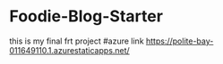 # Foodie-Blog-Starter
this is my final frt project
#azure link
https://polite-bay-011649110.1.azurestaticapps.net/
